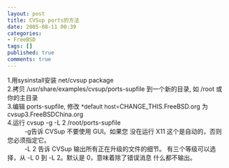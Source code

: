 ```yaml
---
layout: post
title: CVSup ports的方法
date: 2005-08-11 00:39
categories:
- FreeBSD
tags: []
published: true
comments: true
---
```

<p><p>1.用sysinstall安装 net/cvsup package<br />2.拷贝 /usr/share/examples/cvsup/ports-supfile 到一个新的目录, 如 /root&nbsp;或你的主目录<br />3.编辑 ports-supfile, 修改 <font size="2">*default host=</font>CHANGE_THIS.FreeBSD.org 为cvsup3.FreeBSDChina.org<br />4.运行 cvsup -g -L 2 /root/ports-supfile<br />&nbsp;&nbsp;&nbsp;&nbsp;&nbsp;&nbsp;&nbsp;&nbsp;&nbsp; -g告诉 CVSup 不要使用 GUI。如果您 没在运行 X11 这个是自动的，否则您必须指定它。<br />&nbsp;&nbsp;&nbsp;&nbsp;&nbsp;&nbsp;&nbsp;&nbsp;&nbsp; -L 2&nbsp;告诉 CVSup 输出所有正在升级的文件的细节。 有三个等级可以选择，从 -L 0&nbsp;到 -L 2。默认是 0，意味着除了错误消息 什么都不输出。</p></p>
